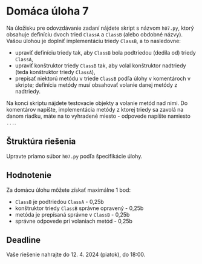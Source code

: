 # Domáca úloha 7
Na úložisku pre odovzdávanie zadaní nájdete skript s názvom `h07.py`, ktorý obsahuje definíciu dvoch tried `ClassA` a `ClassB` (alebo obdobné názvy). Vašou úlohou je doplniť implementáciu triedy `ClassB`, a to nasledovne:

* upraviť definíciu triedy tak, aby `ClassB` bola podtriedou (dedila od) triedy `ClassA`,
* upraviť konštruktor triedy `ClassB` tak, aby volal konštruktor nadtriedy (teda konštruktor triedy `ClassA`),
* prepísať niektorú metódu v triede `ClassB` podľa úlohy v komentároch v skripte; definícia metódy musí obsahovať volanie danej metódy z nadtriedy.

Na konci skriptu nájdete testovacie objekty a volanie metód nad nimi. Do komentárov napíšte, implementácia metódy z ktorej triedy sa zavolá na danom riadku, máte na to vyhradené miesto - odpovede napíšte namiesto `...`.

## Štruktúra riešenia
Upravte priamo súbor `h07.py` podľa špecifikácie úlohy.

## Hodnotenie
Za domácu úlohu môžete získať maximálne 1 bod:

* `ClassB` je podtriedou `ClassA` - 0,25b
* konštruktor triedy `ClassB` správne opravený - 0,25b
* metóda je prepísaná správne v `ClassB` - 0,25b
* správne odpovede pri volaniach metód - 0,25b

## Deadline
Vaše riešenie nahrajte do 12. 4. 2024 (piatok), do 18:00.
